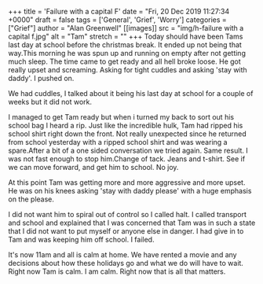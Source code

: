 +++
title = 'Failure with a capital F'
date = "Fri, 20 Dec 2019 11:27:34 +0000"
draft = false
tags = ['General', 'Grief', 'Worry']
categories = ["Grief"]
author = "Alan Greenwell"
[[images]]
  src = "img/h-failure with a capital f.jpg"
  alt = "Tam"
  stretch = ""
+++
Today should have been Tams last day at school before the christmas break. It ended up not being that way.This morning he was spun up and running on empty after not getting much sleep. The time came to get ready and all hell broke loose. He got really upset and screaming. Asking for tight cuddles and asking 'stay with daddy'. I pushed on.
<!--more-->
We had cuddles, I talked about it being his last day at school for a couple of weeks but it did not work.

I managed to get Tam ready but when i turned my back to sort out his school bag I heard a rip. Just like the incredible hulk, Tam had ripped his school shirt right down the front. Not really unexpected since he returned from school yesterday with a ripped school shirt and was wearing a spare.After a bit of a one sided conversation we tried again. Same result. I was not fast enough to stop him.Change of tack. Jeans and t-shirt. See if we can move forward, and get him to school. No joy.

At this point Tam was getting more and more aggressive and more upset. He was on his knees asking 'stay with daddy please' with a huge emphasis on the please.

I did not want him to spiral out of control so I called halt. I called transport and school and explained that I was concerned that Tam was in such a state that I did not want to put myself or anyone else in danger. I had give in to Tam and was keeping him off school. I failed.

It's now 11am and all is calm at home. We have rented a movie and any decisions about how these holidays go and what we do will have to wait. Right now Tam is calm. I am calm. Right now that is all that matters.